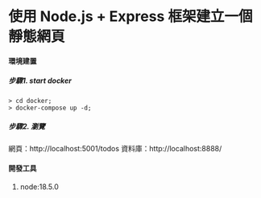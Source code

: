 # 使用 Node.js + Express 框架建立一個靜態網頁

#### 環境建置
##### 步驟1. start docker
```
> cd docker;
> docker-compose up -d;
```

##### 步驟2. 瀏覽
網頁：http://localhost:5001/todos
資料庫：http://localhost:8888/

#### 開發工具
1. node:18.5.0